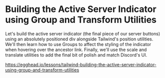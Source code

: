 # Building the Active Server Indicator using Group and Transform Utilities

Let's build the active server indicator (the final piece of our server buttons) using an absolutely positioned div alongside Tailwind's position utilities. We'll then learn how to use Groups to affect the styling of the indicator when hovering over the ancestor link. Finally, we'll use the scale and translate utilities to add the final bit of polish and match Discord's UI.

https://egghead.io/lessons/tailwind-building-the-active-server-indicator-using-group-and-transform-utilities
